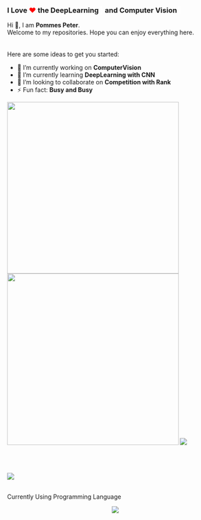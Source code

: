 ### I Love <span style="color:red">❤</span> the DeepLearning<span style="color:white">🧠</span> and Computer Vision<span style="color:white">👀</span>

Hi 👋, I am **Pommes Peter**.<br>Welcome to my repositories. Hope you can enjoy everything here.</br><br></br>
Here are some ideas to get you started:

- 🔭 I’m currently working on **ComputerVision**
- 🌱 I’m currently learning **DeepLearning with CNN**
- 👯 I’m looking to collaborate on **Competition with Rank**
- ⚡ Fun fact: **Busy and Busy**

<b>
<image src="https://github-readme-stats.vercel.app/api?username=pommespeter&show_icons=true&theme=tokyonight" width=400></image>
</b>
<b>
<image src="https://github-readme-stats.vercel.app/api/top-langs/?username=pommespeter&layout=compact&theme=tokyonight&hide=html" width=400></image>
</b>
<b>
<image src="https://github-readme-stats.vercel.app/api/pin/?username=pommespeter&repo=Daily-Note-app&theme=tokyonight"></image></b>

<br></br>

<image src="https://github-profile-trophy.vercel.app/?username=pommespeter&theme=dracula"/>
<br></br>

Currently Using Programming Language
<p align="center"><image src="imgs/python.png"/></p>


